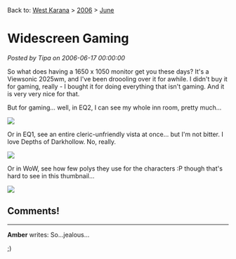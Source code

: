 Back to: [West Karana](/posts/westkarana.md) > [2006](/posts/2006/westkarana.md) > [June](./westkarana.md)
# Widescreen Gaming

*Posted by Tipa on 2006-06-17 00:00:00*

So what does having a 1650 x 1050 monitor get you these days? It's a Viewsonic 2025wm, and I've been droooling over it for awhile. I didn't buy it for gaming, really - I bought it for doing everything that isn't gaming. And it is very very nice for that.

But for gaming... well, in EQ2, I can see my whole inn room, pretty much...

![](../../../images/eq2-inn.jpg)

Or in EQ1, see an entire cleric-unfriendly vista at once... but I'm not bitter. I love Depths of Darkhollow. No, really.

![](../../../images/eq-undershore.jpg)

Or in WoW, see how few polys they use for the characters :P though that's hard to see in this thumbnail...

![](../../../images/wow-org2.jpg)


## Comments!
---
**Amber** writes: So...jealous...

;)
